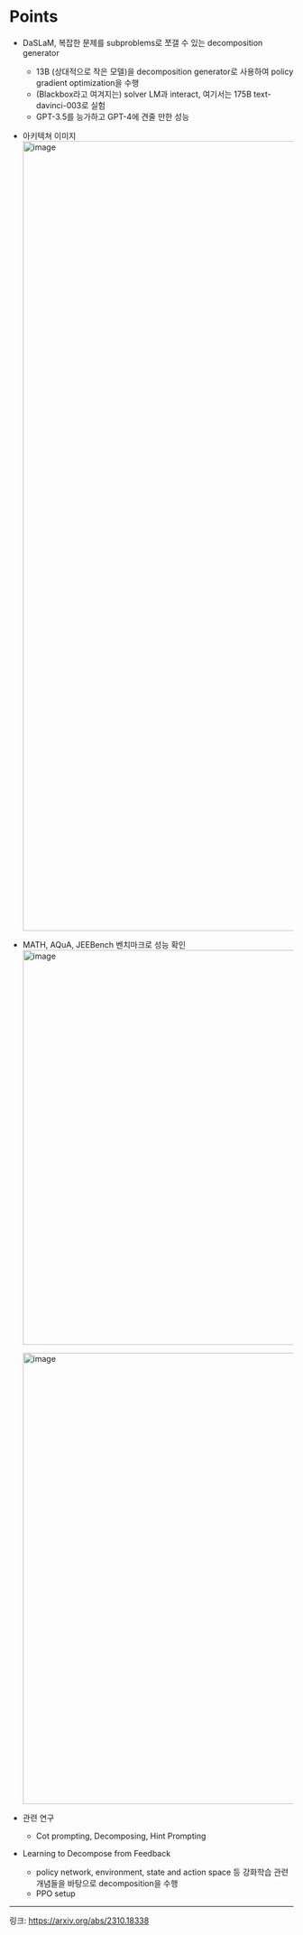 # Points
- DaSLaM, 복잡한 문제를 subproblems로 쪼갤 수 있는 decomposition generator
  - 13B (상대적으로 작은 모델)을 decomposition generator로 사용하여 policy gradient optimization을 수행
  - (Blackbox라고 여겨지는) solver LM과 interact, 여기서는 175B text-davinci-003로 실험
  - GPT-3.5를 능가하고 GPT-4에 견줄 만한 성능
- 아키텍쳐 이미지
  <img width="1400" alt="image" src="https://github.com/chanmuzi/Papers/assets/101971295/66ef13bc-a7fc-40d6-be0c-cc262a0305e6">

- MATH, AQuA, JEEBench 벤치마크로 성능 확인
  <img width="700" alt="image" src="https://github.com/chanmuzi/Papers/assets/101971295/c1b341b5-7820-44ca-b16f-ced87c22e374">
  
  <img width="800" alt="image" src="https://github.com/chanmuzi/Papers/assets/101971295/7bbe6603-a5ee-4f70-a155-dcd99f94fafd">

- 관련 연구
  - Cot prompting, Decomposing, Hint Prompting
- Learning to Decompose from Feedback
  - policy network, environment, state and action space 등 강화학습 관련 개념들을 바탕으로 decomposition을 수행
  - PPO setup

---
링크: https://arxiv.org/abs/2310.18338
